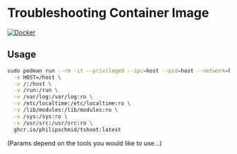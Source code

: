 # Troubleshooting Container Image

[![Docker](https://github.com/PhilipSchmid/tshoot-container/actions/workflows/docker-publish.yml/badge.svg?branch=main)](https://github.com/PhilipSchmid/tshoot-container/actions/workflows/docker-publish.yml)

## Usage
```bash
sudo podman run --rm -it --privileged --ipc=host --pid=host --network=host \
  -e HOST=/host \
  -v /:/host \
  -v /run:/run \
  -v /var/log:/var/log:ro \
  -v /etc/localtime:/etc/localtime:ro \
  -v /lib/modules:/lib/modules:ro \
  -v /sys:/sys:ro \
  -v /usr/src:/usr/src:ro \
  ghcr.io/philipschmid/tshoot:latest
```
(Params depend on the tools you would like to use...)
